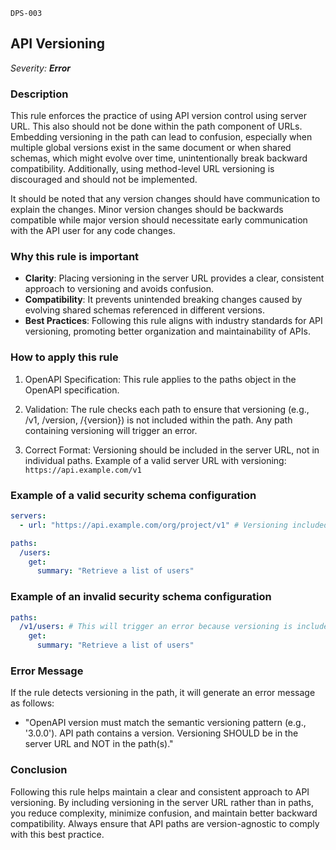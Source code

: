 `DPS-003`

## API Versioning

_Severity: **Error**_

### Description

This rule enforces the practice of using API version control using server URL. This also should not be done within the path component of URLs. Embedding versioning in the path can lead to confusion, especially when multiple global versions exist in the same document or when shared schemas, which might evolve over time, unintentionally break backward compatibility. Additionally, using method-level URL versioning is discouraged and should not be implemented.

It should be noted that any version changes should have communication to explain the changes. Minor version changes should be backwards compatible while major version should necessitate early communication with the API user for any code changes.

### Why this rule is important

- **Clarity**: Placing versioning in the server URL provides a clear, consistent approach to versioning and avoids confusion.
- **Compatibility**: It prevents unintended breaking changes caused by evolving shared schemas referenced in different versions.
- **Best Practices**: Following this rule aligns with industry standards for API versioning, promoting better organization and maintainability of APIs.

### How to apply this rule

1. OpenAPI Specification:
   This rule applies to the paths object in the OpenAPI specification.

2. Validation:
   The rule checks each path to ensure that versioning (e.g., /v1, /version, /{version}) is not included within the path.
   Any path containing versioning will trigger an error.

3. Correct Format:
   Versioning should be included in the server URL, not in individual paths.
   Example of a valid server URL with versioning: `https://api.example.com/v1`

### Example of a valid security schema configuration

```yaml
servers:
  - url: "https://api.example.com/org/project/v1" # Versioning included in the server URL

paths:
  /users:
    get:
      summary: "Retrieve a list of users"
```

### Example of an invalid security schema configuration

```yaml
paths:
  /v1/users: # This will trigger an error because versioning is included in the path.
    get:
      summary: "Retrieve a list of users"
```

### Error Message

If the rule detects versioning in the path, it will generate an error message as follows:

- "OpenAPI version must match the semantic versioning pattern (e.g., '3.0.0'). API path contains a version. Versioning SHOULD be in the server URL and NOT in the path(s)."

### Conclusion

Following this rule helps maintain a clear and consistent approach to API versioning. By including versioning in the server URL rather than in paths, you reduce complexity, minimize confusion, and maintain better backward compatibility. Always ensure that API paths are version-agnostic to comply with this best practice.
